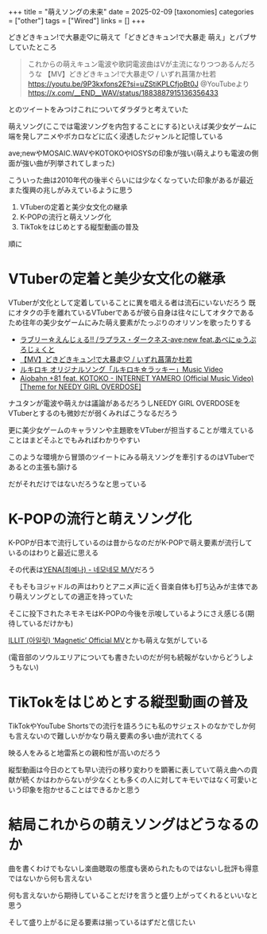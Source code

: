 +++
title = "萌えソングの未来"
date = 2025-02-09
[taxonomies]
categories = ["other"]
tags = ["Wired"]
links = []
+++

どきどきキュン!で大暴走♡に萌えて「どきどきキュン!で大暴走 萌え」とパブサしていたところ

>これからの萌えキュン電波や歌詞電波曲はVが主流になりつつあるんだろうな
【MV】どきどきキュン!で大暴走♡ / いずれ菖蒲か杜若 <https://youtu.be/9P3kxfons2E?si=uZStiKPLCfjoBt0J> @YouTubeより
> <https://x.com/__END__WAV/status/1883887915136356433>

とのツイートをみつけこれについてダラダラと考えていた

萌えソング(ここでは電波ソングを内包することにする)といえば美少女ゲームに端を発しアニメやボカロなどに広く浸透したジャンルと記憶している

ave;newやMOSAIC.WAVやKOTOKOやIOSYSの印象が強い(萌えよりも電波の側面が強い曲が列挙されてしまった)

こういった曲は2010年代の後半ぐらいには少なくなっていた印象があるが最近また復興の兆しがみえているように思う

1. VTuberの定着と美少女文化の継承
2. K-POPの流行と萌えソング化
3. TikTokをはじめとする縦型動画の普及

順に

# VTuberの定着と美少女文化の継承
VTuberが文化として定着していることに異を唱える者は流石にいないだろう
既にオタクの手を離れているVTuberであるが彼ら自身は往々にしてオタクであるため往年の美少女ゲームにみた萌え要素がたっぷりのオリソンを歌ったりする
- [ラブリー☆えんじぇる!! /ラプラス・ダークネス‐ave;new feat.あべにゅうぷろじぇくと](https://youtu.be/KoyKvvoeoBo?si=-OHZmsWJCLMtDDcD)
- [【MV】どきどきキュン!で大暴走♡ / いずれ菖蒲か杜若](https://youtu.be/9P3kxfons2E?si=XOKaeyNX-icEnBSN)
- [ルキロキ オリジナルソング「ルキロキ☆ラッキー」Music Video](https://youtu.be/sq7rVi5wX5E?si=sFoYSxGZ3QGML2Lk)
- [Aiobahn +81 feat. KOTOKO - INTERNET YAMERO (Official Music Video) [Theme for NEEDY GIRL OVERDOSE]](https://youtu.be/51GIxXFKbzk?si=Zaauud0jJTnDKO6o)

ナユタンが電波や萌えかは議論があるだろうしNEEDY GIRL OVERDOSEをVTuberとするのも微妙だが弱くみればこうなるだろう

更に美少女ゲームのキャラソンや主題歌をVTuberが担当することが増えていることはまどそふとでもみればわかりやすい

このような環境から冒頭のツイートにみる萌えソングを牽引するのはVTuberであるとの主張も頷ける

だがそれだけではないだろうなと思っている

# K-POPの流行と萌えソング化
K-POPが日本で流行しているのは昔からなのだがK-POPで萌え要素が流行しているのはわりと最近に思える

その代表は[YENA(최예나) - 네모네모 M/V](https://youtu.be/MPp8hbuZwW0?si=lUzFs6rPcLw8zTQl)だろう

そもそもヨジャドルの声はわりとアニメ声に近く音楽自体も打ち込みが主体であり萌えソングとしての適正を持っていた

そこに投下されたネモネモはK-POPの今後を示唆しているようにさえ感じる(期待しているだけかも)

[ILLIT (아일릿) ‘Magnetic’ Official MV](https://youtu.be/Vk5-c_v4gMU?si=EccjM7ZA3tgTyj1W)とかも萌えな気がしている

(電音部のソウルエリアについても書きたいのだが何も続報がないからどうしようもない)

# TikTokをはじめとする縦型動画の普及
TikTokやYouTube Shortsでの流行を語ろうにも私のサジェストのなかでしか何も言えないので難しいがかなり萌え要素の多い曲が流れてくる

映る人をみると地雷系との親和性が高いのだろう

縦型動画は今日のとても早い流行の移り変わりを顕著に表していて萌え曲への貢献が続くかはわからないが少なくとも多くの人に対してキモいではなく可愛いという印象を抱かせることはできるかと思う

# 結局これからの萌えソングはどうなるのか
曲を書くわけでもないし楽曲聴取の態度も褒められたものではないし批評も得意ではないから何も言えない

何も言えないから期待していることだけを言うと盛り上がってくれるといいなと思う

そして盛り上がるに足る要素は揃っているはずだと信じたい
